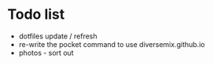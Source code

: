 # Todo list

- dotfiles update / refresh
- re-write the pocket command to use diversemix.github.io
- photos - sort out
